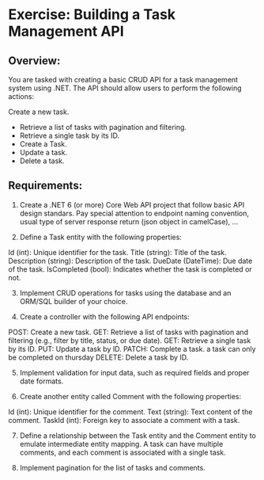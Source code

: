 # Exercise: Building a Task Management API

## Overview:

You are tasked with creating a basic CRUD API for a task management system using .NET. The API should allow users to perform the following actions:

Create a new task.
  - Retrieve a list of tasks with pagination and filtering.
  - Retrieve a single task by its ID.
  - Create a Task.
  - Update a task.
  - Delete a task.

## Requirements:

1) Create a .NET 6 (or more) Core Web API project that follow basic API design standars. Pay special attention to endpoint naming convention, usual type of server response return (json object in camelCase), ...

2) Define a Task entity with the following properties:

Id (int): Unique identifier for the task.
Title (string): Title of the task.
Description (string): Description of the task.
DueDate (DateTime): Due date of the task.
IsCompleted (bool): Indicates whether the task is completed or not.

3) Implement CRUD operations for tasks using the database and an ORM/SQL builder of your choice.

4) Create a controller with the following API endpoints:

POST: Create a new task.
GET: Retrieve a list of tasks with pagination and filtering (e.g., filter by title, status, or due date).
GET: Retrieve a single task by its ID.
PUT: Update a task by ID.
PATCH: Complete a task. a task can only be completed on thursday
DELETE: Delete a task by ID.

5) Implement validation for input data, such as required fields and proper date formats.

6) Create another entity called Comment with the following properties:

Id (int): Unique identifier for the comment.
Text (string): Text content of the comment.
TaskId (int): Foreign key to associate a comment with a task.

7) Define a relationship between the Task entity and the Comment entity to emulate intermediate entity mapping. A task can have multiple comments, and each comment is associated with a single task.

8) Implement pagination for the list of tasks and comments.